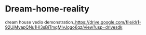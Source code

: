 # Dream-home-reality

dream house vedio demonstration_https://drive.google.com/file/d/1-92UjMvapQNu1Hl3sBiTmqMIvJogo6qz/view?usp=drivesdk
